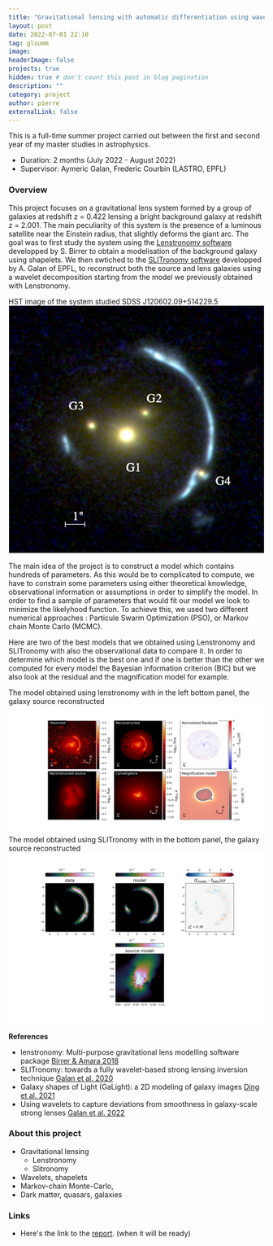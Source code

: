 ```yaml
---
title: "Gravitational lensing with automatic differentiation using wavelets"
layout: post
date: 2022-07-01 22:10
tag: glsumm
image:
headerImage: false
projects: true
hidden: true # don't count this post in blog pagination
description: ""
category: project
author: pierre
externalLink: false
---
```


This is a full-time summer project carried out between the first and second year of my master studies in astrophysics. 
* Duration: 2 months (July 2022 - August 2022)
* Supervisor: Aymeric Galan, Frederic Courbin (LASTRO, EPFL) 

### Overview

This project focuses on a gravitational lens system formed by a group of galaxies at redshift z = 0.422 lensing a bright background galaxy at redshift z = 2.001. The main peculiarity of this system is the presence of a luminous satellite near the Einstein radius, that slightly deforms the giant arc. 
The goal was to first study the system using the [Lenstronomy software](https://github.com/lenstronomy/lenstronomy) developped by S. Birrer to obtain a modelisation of the background galaxy using shapelets. We then swtiched to the [SLITronomy software](https://github.com/aymgal/SLITronomy) developped by A. Galan of EPFL, to reconstruct both the source and lens galaxies using a wavelet decomposition starting from the model we previously obtained with Lenstronomy. 

<figcaption class="caption"> HST image of the system studied SDSS J120602.09+514229.5 </figcaption>
<img class="image" src="/assets/images/system.png" alt="Alt Text">

The main idea of the project is to construct a model which contains hundreds of parameters. As this would be to complicated to compute, we have to constrain some parameters using either theoretical knowledge, observational information or assumptions in order to simplify the model. In order to find a sample of parameters that would fit our model we look to minimize the likelyhood function. To achieve this, we used two different numerical approaches : Particule Swarm Optimization (PSO), or Markov chain Monte Carlo (MCMC).

Here are two of the best models that we obtained using Lenstronomy and SLITronomy with also the observational data to compare it. In order to determine which model is the best one and if one is better than the other we computed for every model the Bayesian information criterion (BIC) but we also look at the residual and the magnification model for example. 

<figcaption class="caption"> The model obtained using lenstronomy with in the left bottom panel, the galaxy source reconstructed </figcaption>
<img class="image" src="/assets/images/final_shapelets.jpg" alt="Alt Text">

<figcaption class="caption"> The model obtained using SLITronomy with in the bottom panel, the galaxy source reconstructed </figcaption>
<img class="image" src="/assets/images/final_wavelets.jpg" alt="Alt Text">


**References**
* lenstronomy: Multi-purpose gravitational lens modelling software package [Birrer & Amara 2018](https://arxiv.org/abs/1803.09746)
* SLITronomy: towards a fully wavelet-based strong lensing inversion technique [Galan et al. 2020](https://arxiv.org/abs/2012.02802)
* Galaxy shapes of Light (GaLight): a 2D modeling of galaxy images [Ding et al. 2021](https://arxiv.org/abs/2111.08721)
* Using wavelets to capture deviations from smoothness in galaxy-scale strong lenses [Galan et al. 2022](https://arxiv.org/abs/2207.05763)


### About this project
* Gravitational lensing
   * Lenstronomy
   * Slitronomy
* Wavelets, shapelets
* Markov-chain Monte-Carlo, 
* Dark matter, quasars, galaxies

### Links
* Here's the link to the [report](). (when it will be ready) 
